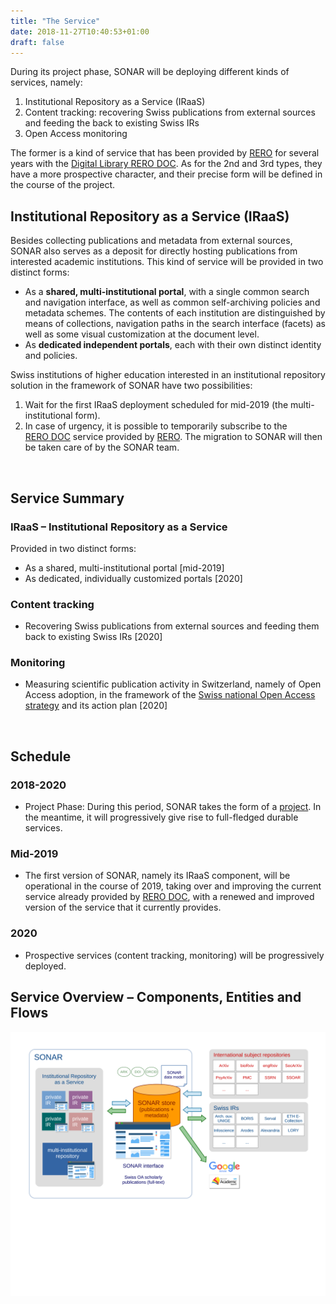 ```yaml
---
title: "The Service"
date: 2018-11-27T10:40:53+01:00
draft: false
---
```


During its project phase, SONAR will be deploying different kinds of services, namely:

1. Institutional Repository as a Service (IRaaS)
2. Content tracking: recovering Swiss publications from external sources and feeding the back to existing Swiss IRs
3. Open Access monitoring

The former is a kind of service that has been provided by <a href="https://www.rero.ch/">RERO</a> for several years with the <a href="https://doc.rero.ch/">Digital Library RERO&nbsp;DOC</a>. As for the 2nd and 3rd types, they have a more prospective character, and their precise form will be defined in the course of the project.

## Institutional Repository as a Service (IRaaS)

Besides collecting publications and metadata from external sources, SONAR also serves as a deposit for directly hosting publications from interested academic institutions. This kind of service will be provided in two distinct forms:

- As a **shared, multi-institutional portal**, with a single common search and navigation interface, as well as common self-archiving policies and metadata schemes. The contents of each institution are distinguished by means of collections, navigation paths in the search interface (facets) as well as some visual customization at the document level.
- As **dedicated independent portals**, each with their own distinct identity and policies.


Swiss institutions of higher education interested in an institutional repository solution in the framework of SONAR have two possibilities:

1. Wait for the first IRaaS deployment scheduled for mid-2019 (the multi-institutional form).
2. In case of urgency, it is possible to temporarily subscribe to the <a href="https://doc.rero.ch/">RERO&nbsp;DOC</a> service provided by <a href="https://www.rero.ch/">RERO</a>. The migration to SONAR will then be taken care of by the SONAR team.

<section id="two">
	<div class="row">
		<article class="6u 12u$(xsmall) work-item">
			<div class=" project-info">
				<img class="" src="/images/noun_Brochure_79251_000000_modif.svg" alt="" />
				<h2>Service Summary</h2>
				<h3>IRaaS &ndash; Institutional Repository as a Service</h3>
				Provided in two distinct forms:
				<ul>
					<li>As a shared, multi-institutional portal [mid-2019]</li>
					<li>As dedicated, individually customized portals [2020]</li>
				</ul>
				<h3>Content tracking</h3>
				<ul>
					<li>Recovering Swiss publications from external sources and feeding them back to existing Swiss IRs [2020]</li>
				</ul>
				<h3>Monitoring</h3>
				<ul>
					<li>Measuring scientific publication activity in Switzerland, namely of Open Access adoption, in the framework of the <a href="https://www.swissuniversities.ch/fr/themes/politique-des-hautes-ecoles/open-access/">Swiss national Open Access strategy</a> and its action plan [2020]</li>
				</ul>
			</div>
		</article>
		<article class="6u 12u$(xsmall) work-item">
			<div class=" project-info">
				<img class="" src="/images/noun_Calendar_867716_modif.svg" alt="" />
				<h2>Schedule</h2>
				<h3>2018-2020</h3>
				<ul>
					<li>Project Phase: During this period, SONAR takes the form of a <a href="/project/">project</a>. In the meantime, it will progressively  give rise to full-fledged durable services.</li>
				</ul>
				<h3>Mid-2019</h3>
				<ul>
					<li>The first version of SONAR, namely its IRaaS component, will be operational in the course of 2019, taking over and improving the current service already provided by <a href="https://doc.rero.ch/">RERO&nbsp;DOC</a>, with a renewed and improved version of the service that it currently provides.</li>
				</ul>
				<h3>2020</h3>
				<ul>
					<li>Prospective services (content tracking, monitoring) will be progressively deployed.</li>
				</ul>
			</div>
		</article>
	</div>
</section>


## Service Overview – Components, Entities and Flows

<a href="/documents/sonar-schema_20181022.svg" class="image fit thumb"><img src="/documents/sonar-schema_20181022.svg" alt="" /></a>



